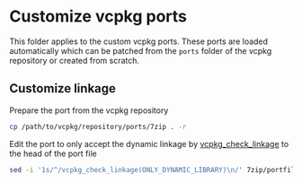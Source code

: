 # Customize vcpkg ports

This folder applies to the custom vcpkg ports. These ports are loaded automatically which can be patched from the `ports` folder of the vcpkg repository or created from scratch.

## Customize linkage

Prepare the port from the vcpkg repository

```bash
cp /path/to/vcpkg/repository/ports/7zip . -r
```

Edit the port to only accept the dynamic linkage by [vcpkg_check_linkage](https://learn.microsoft.com/en-us/vcpkg/maintainers/functions/vcpkg_check_linkage) to the head of the port file

```bash
sed -i '1s/^/vcpkg_check_linkage(ONLY_DYNAMIC_LIBRARY)\n/' 7zip/portfile.cmake
```
